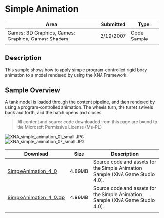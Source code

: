 # Simple Animation

|Area|Submitted|Type|
|-|-|-|
Games: 3D Graphics, Games: Graphics, Games: Shaders|2/19/2007|Code Sample
||||

## Description

This sample shows how to apply simple program-controlled rigid body animation to a model rendered by using the XNA Framework.

## Sample Overview

A tank model is loaded through the content pipeline, and then rendered by using a program-controlled animation. The wheels turn, the turret swivels back and forth, and the hatch opens and closes.

> All content and source code downloaded from this page are bound to the Microsoft Permissive License (Ms-PL).

![XNA_simple_animation_01_small.JPG](https://github.com/SimonDarksideJ/XNAGameStudio/raw/master/Images/XNA_simple_animation_01_small.JPG?raw=true)
![XNA_simple_animation_02_small.JPG](https://github.com/SimonDarksideJ/XNAGameStudio/raw/master/Images/XNA_simple_animation_02_small.JPG?raw=true)

Download | Size | Description
---|---|---|
[SimpleAnimation_4_0](https://github.com/simondarksidej/XNAGameStudio/tree/master/Samples/SimpleAnimation_4_0) | 4.89MB | Source code and assets for the Simple Animation Sample (XNA Game Studio 4.0).
[SimpleAnimation_4_0.zip](https://github.com/simondarksidej/XNAGameStudioZips/raw/zips/SimpleAnimation_4_0.zip) | 4.89MB | Source code and assets for the Simple Animation Sample (XNA Game Studio 4.0).
||||

